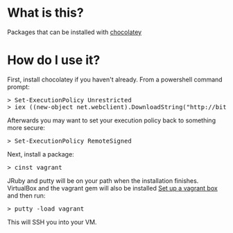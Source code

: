 # What is this?

Packages that can be installed with [chocolatey](http://chocolatey.org)

# How do I use it?

First, install chocolatey if you haven't already. From a powershell command prompt:
<pre>
&gt; Set-ExecutionPolicy Unrestricted
&gt; iex ((new-object net.webclient).DownloadString("http://bit.ly/psChocInstall"))
</pre>

Afterwards you may want to set your execution policy back to something more secure:
<pre>
&gt; Set-ExecutionPolicy RemoteSigned
</pre>

Next, install a package:
<pre>
&gt; cinst vagrant
</pre>

JRuby and putty will be on your path when the installation finishes. VirtualBox and the vagrant gem
will also be installed [Set up a vagrant box](http://vagrantup.com/docs/getting-started/index.html) and then run:
<pre>
&gt; putty -load vagrant
</pre>

This will SSH you into your VM.